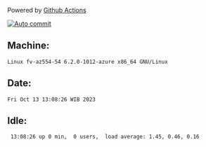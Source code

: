 Powered by [Github Actions](https://github.com/features/actions)

[![Auto commit](https://github.com/hiage/workstation/workflows/Auto%20commit/badge.svg)](https://github.com/hiage/workstation/actions?query=workflow%3A%22Auto+commit%22)

## Machine:
```
Linux fv-az554-54 6.2.0-1012-azure x86_64 GNU/Linux
```
## Date:
```
Fri Oct 13 13:08:26 WIB 2023
```
## Idle:
```
 13:08:26 up 0 min,  0 users,  load average: 1.45, 0.46, 0.16
```
